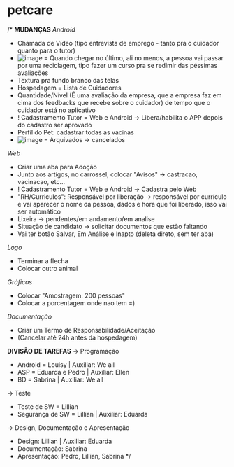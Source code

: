 # petcare
/*
**MUDANÇAS**
_Android_
- Chamada de Vídeo (tipo entrevista de emprego - tanto pra o cuidador quanto para o tutor)
- ![image](https://user-images.githubusercontent.com/130490299/232852852-0a61b6e9-c024-4ceb-b3f0-14190f751a43.png) = Quando chegar no último, ali no menos, a pessoa vai passar por uma reciclagem, tipo fazer um curso pra se redimir das péssimas avaliações 
- Textura pra fundo branco das telas
- Hospedagem = Lista de Cuidadores
- Quantidade/Nível (É uma avaliação da empresa, que a empresa faz em cima dos feedbacks que recebe sobre o cuidador) de tempo que o cuidador está no aplicativo
- ! Cadastramento Tutor = Web e Android -> Libera/habilita o APP depois do cadastro ser aprovado
- Perfil do Pet: cadastrar todas as vacinas
- ![image](https://user-images.githubusercontent.com/130490299/232854062-42ea2e48-3a91-4079-92ad-83e485084e1f.png) = Arquivados -> cancelados


_Web_
- Criar uma aba para Adoção
- Junto aos artigos, no carrossel, colocar "Avisos" -> castracao, vacinacao, etc...
- ! Cadastramento Tutor = Web e Android -> Cadastra pelo Web
- "RH/Curriculos": Responsável por liberação -> responsável por currículo e vai aparecer o nome da pessoa, dados e hora que foi liberado, isso vai ser automático
- Lixeira -> pendentes/em andamento/em analise
- Situação de candidato -> solicitar documentos que estão faltando
- Vai ter botão Salvar, Em Análise e Inapto (deleta direto, sem ter aba)

_Logo_
- Terminar a flecha 
- Colocar outro animal

_Gráficos_
- Colocar "Amostragem: 200 pessoas"
- Colocar a porcentagem onde nao tem =)

_Documentação_
- Criar um Termo de Responsabilidade/Aceitação 
- (Cancelar até 24h antes da hospedagem)

**DIVISÃO DE TAREFAS**
-> Programação
  - Android = Louisy | Auxiliar: We all
  - ASP = Eduarda e Pedro | Auxiliar: Ellen
  - BD = Sabrina | Auxiliar: We all

-> Teste
  - Teste de SW = Lillian
  - Segurança de SW = Lillian | Auxiliar: Eduarda
  
-> Design, Documentação e Apresentação
  - Design: Lillian | Auxiliar: Eduarda
  - Documentação: Sabrina
  - Apresentação: Pedro, Lillian, Sabrina
*/
